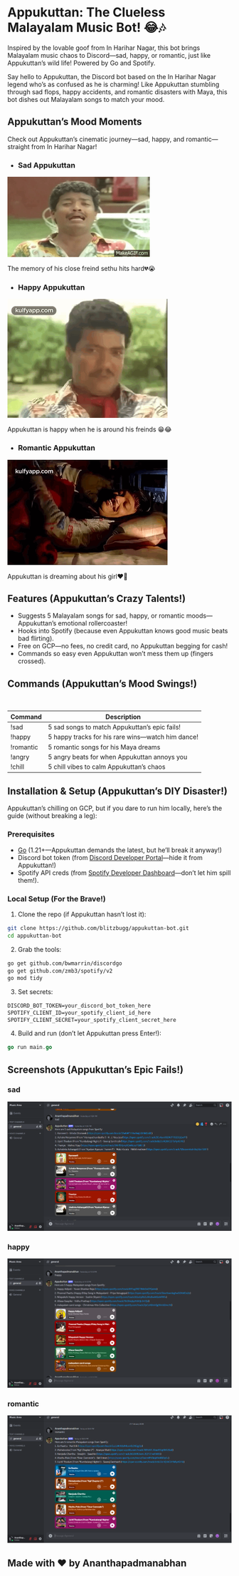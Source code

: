 # Appukuttan: The Clueless Malayalam Music Bot! 😂🎶
Inspired by the lovable goof from In Harihar Nagar, this bot brings Malayalam music chaos to Discord—sad, happy, or romantic, just like Appukuttan’s wild life! Powered by Go and Spotify.

Say hello to Appukuttan, the Discord bot based on the In Harihar Nagar legend who’s as confused as he is charming! Like Appukuttan stumbling through sad flops, happy accidents, and romantic disasters with Maya, this bot dishes out Malayalam songs to match your mood.

## Appukuttan’s Mood Moments
Check out Appukuttan’s cinematic journey—sad, happy, and romantic—straight from In Harihar Nagar!

- ### Sad Appukuttan

![In_Harihar_Nagar_Jagatheesh_Crying_Scene.gif](img/In_Harihar_Nagar_Jagatheesh_Crying_Scene.gif)

The memory of his close freind sethu hits hard💔😭

- ### Happy Appukuttan

![yes-jagadish.gif](img/yes-jagadish.gif)

Appukuttan is happy when he is around his freinds 😁😂

- ### Romantic Appukuttan


![smile-jagadish.gif](img/smile-jagadish.gif)

Appukuttan is dreaming about his girl❤️🥹

## Features (Appukuttan’s Crazy Talents!)

- Suggests 5 Malayalam songs for sad, happy, or romantic moods—Appukuttan’s emotional rollercoaster!
- Hooks into Spotify (because even Appukuttan knows good music beats bad flirting).
- Free on GCP—no fees, no credit card, no Appukuttan begging for cash!
- Commands so easy even Appukuttan won’t mess them up (fingers crossed).

## Commands (Appukuttan’s Mood Swings!)

&nbsp;

| **Command** | **Description** |
| --- | --- |
| !sad | 5 sad songs to match Appukuttan’s epic fails! |
| !happy | 5 happy tracks for his rare wins—watch him dance! |
| !romantic | 5 romantic songs for his Maya dreams |
| !angry | 5 angry beats for when Appukuttan annoys you |
| !chill | 5 chill vibes to calm Appukuttan’s chaos |

## Installation & Setup (Appukuttan’s DIY Disaster!)

Appukuttan’s chilling on GCP, but if you dare to run him locally, here’s the guide (without breaking a leg):

### Prerequisites

- [Go](https://go.dev/) (1.21+—Appukuttan demands the latest, but he’ll break it anyway!)
- Discord bot token (from [Discord Developer Portal](https://discord.com/developers/docs/intro)—hide it from Appukuttan!)
- Spotify API creds (from [Spotify Developer Dashboard](https://developer.spotify.com/)—don’t let him spill them!).

### Local Setup (For the Brave!)

1. Clone the repo (if Appukuttan hasn’t lost it):

```bash
git clone https://github.com/blitzbugg/appukuttan-bot.git
cd appukuttan-bot
```

2. Grab the tools:

```bash
go get github.com/bwmarrin/discordgo
go get github.com/zmb3/spotify/v2
go mod tidy
```

3. Set secrets:

```
DISCORD_BOT_TOKEN=your_discord_bot_token_here
SPOTIFY_CLIENT_ID=your_spotify_client_id_here
SPOTIFY_CLIENT_SECRET=your_spotify_client_secret_here
```

4. Build and run (don’t let Appukuttan press Enter!):
```go
go run main.go
```

## Screenshots (Appukuttan’s Epic Fails!)

### sad

![smile-jagadish.gif](img/sad.png)

### happy

![smile-jagadish.gif](img/happy.png)

### romantic

![smile-jagadish.gif](img/romantic.png)

## Made with ❤️ by Ananthapadmanabhan